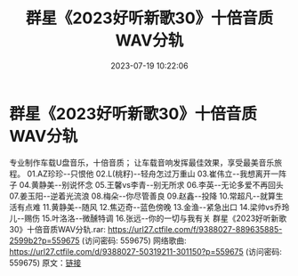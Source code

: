 ﻿---
title: 群星《2023好听新歌30》十倍音质WAV分轨
date: 2023-07-19 10:22:06
categories: WAV车载音乐、镜像
tags: 华语中文
---
# 群星《2023好听新歌30》十倍音质WAV分轨

专业制作车载U盘音乐，十倍音质；
让车载音响发挥最佳效果，享受最美音乐旅程。
01.AZ珍珍--只恨他
02.L(桃籽)--轻舟怎过万重山
03.崔伟立--我想离开一阵子
04.黄静美--别说怀念
05.王馨vs李青--别无所求
06.李英--无论多爱不再回头
07.姜玉阳--逆着光流浪
08.梅朵--你尽管善良
09.赵鑫--投降
10.常超凡--就算生活有点难
11.黄静美--随风
12.焦迈奇--蓝色傍晚
13.金渔--紧急出口
14.梁帅vs乔玲儿--赐伤
15.叶洛洛--微醺特调
16.张远--你的一切与我有关
群星《2023好听新歌30》十倍音质WAV分轨.rar: https://url27.ctfile.com/f/9388027-889635885-2599b2?p=559675
(访问密码: 559675)
网络歌曲: https://url27.ctfile.com/d/9388027-50319211-301150?p=559675
(访问密码: 559675)
原文：[链接](https://blog.sina.com.cn/s/blog_1647c7e76010312r4.html)